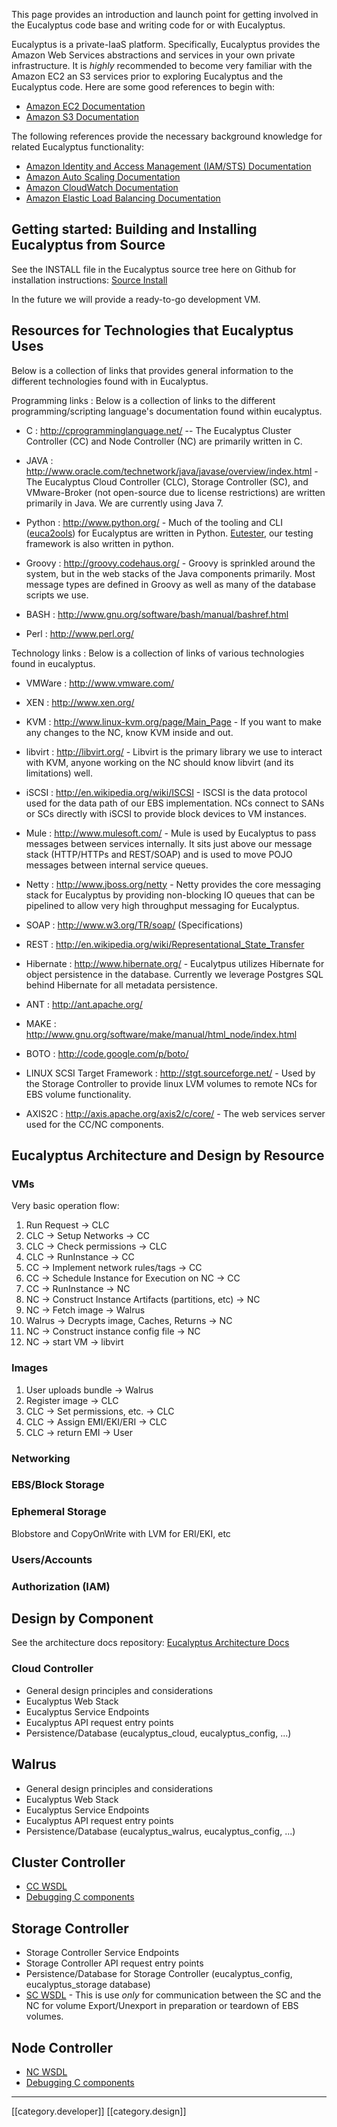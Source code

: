 This page provides an introduction and launch point for getting involved in the Eucalyptus code base and writing code for or with Eucalyptus.

Eucalyptus is a private-IaaS platform. Specifically, Eucalyptus provides the Amazon Web Services abstractions and services in your own private infrastructure. It is *highly* recommended to become very familiar with the Amazon EC2 an S3 services prior to exploring Eucalyptus and the Eucalyptus code. Here are some good references to begin with:

* [Amazon EC2 Documentation](http://aws.amazon.com/documentation/ec2/)
* [Amazon S3 Documentation](http://aws.amazon.com/documentation/s3/)

The following references provide the necessary background knowledge for related Eucalyptus functionality: 

* [Amazon Identity and Access Management (IAM/STS) Documentation](http://aws.amazon.com/documentation/iam/)
* [Amazon Auto Scaling Documentation](http://aws.amazon.com/documentation/autoscaling/)
* [Amazon CloudWatch Documentation](http://aws.amazon.com/documentation/cloudwatch/)
* [Amazon Elastic Load Balancing Documentation](http://aws.amazon.com/documentation/elasticloadbalancing/)

## Getting started: Building and Installing Eucalyptus from Source
See the INSTALL file in the Eucalyptus source tree here on Github for installation instructions: [Source Install](https://github.com/eucalyptus/eucalyptus/blob/master/INSTALL)

In the future we will provide a ready-to-go development VM.

## Resources for Technologies that Eucalyptus Uses
Below is a collection of links that provides general information to the different technologies found with in Eucalyptus.
  
Programming links : Below is a collection of links to the different programming/scripting language's documentation found within eucalyptus.  

  * C : http://cprogramminglanguage.net/ -- The Eucalyptus Cluster Controller (CC) and Node Controller (NC) are primarily written in C.
 
  * JAVA : http://www.oracle.com/technetwork/java/javase/overview/index.html - The Eucalyptus Cloud Controller (CLC), Storage Controller (SC), and VMware-Broker (not open-source due to license restrictions) are written primarily in Java. We are currently using Java 7.

  * Python : http://www.python.org/ - Much of the tooling and CLI ([euca2ools](https://github.com/eucalyptus/euca2ools)) for Eucalyptus are written in Python. [Eutester](https://github.com/eucalyptus/eutester), our testing framework is also written in python.

  * Groovy : http://groovy.codehaus.org/ - Groovy is sprinkled around the system, but in the web stacks of the Java components primarily. Most message types are defined in Groovy as well as many of the database scripts we use.

  * BASH : http://www.gnu.org/software/bash/manual/bashref.html
 
  * Perl : http://www.perl.org/


Technology links : Below is a collection of links of various technologies found in eucalyptus.

  * VMWare : http://www.vmware.com/
 
  * XEN : http://www.xen.org/
 
  * KVM : http://www.linux-kvm.org/page/Main_Page - If you want to make any changes to the NC, know KVM inside and out.
 
  * libvirt : http://libvirt.org/ - Libvirt is the primary library we use to interact with KVM, anyone working on the NC should know libvirt (and its limitations) well.
  
  * iSCSI : http://en.wikipedia.org/wiki/ISCSI - ISCSI is the data protocol used for the data path of our EBS implementation. NCs connect to SANs or SCs directly with iSCSI to provide block devices to VM instances.
 
  * Mule : http://www.mulesoft.com/ - Mule is used by Eucalyptus to pass messages between services internally. It sits just above our message stack (HTTP/HTTPs and REST/SOAP) and is used to move POJO messages between internal service queues.
 
  * Netty : http://www.jboss.org/netty - Netty provides the core messaging stack for Eucalyptus by providing non-blocking IO queues that can be pipelined to allow very high throughput messaging for Eucalyptus.
 
  * SOAP : http://www.w3.org/TR/soap/ (Specifications)
 
  * REST : http://en.wikipedia.org/wiki/Representational_State_Transfer
 
  * Hibernate : http://www.hibernate.org/ - Eucalytpus utilizes Hibernate for object persistence in the database. Currently we leverage Postgres SQL behind Hibernate for all metadata persistence.
 
  * ANT : http://ant.apache.org/
 
  * MAKE : http://www.gnu.org/software/make/manual/html_node/index.html
  
  * BOTO : http://code.google.com/p/boto/
  
  * LINUX SCSI Target Framework : http://stgt.sourceforge.net/ - Used by the Storage Controller to provide linux LVM volumes to remote NCs for EBS volume functionality.

  * AXIS2C : http://axis.apache.org/axis2/c/core/ - The web services server used for the CC/NC components.

## Eucalyptus Architecture and Design by Resource
### VMs
Very basic operation flow:

1. Run Request -> CLC
2. CLC -> Setup Networks -> CC
3. CLC -> Check permissions -> CLC
4. CLC -> RunInstance -> CC
5. CC -> Implement network rules/tags -> CC
6. CC -> Schedule Instance for Execution on NC -> CC
7. CC -> RunInstance -> NC
8. NC -> Construct Instance Artifacts (partitions, etc) -> NC
9. NC -> Fetch image -> Walrus
10. Walrus -> Decrypts image, Caches, Returns -> NC
11. NC -> Construct instance config file -> NC
12. NC -> start VM -> libvirt

### Images
1. User uploads bundle -> Walrus
2. Register image -> CLC
3. CLC -> Set permissions, etc. -> CLC
4. CLC -> Assign EMI/EKI/ERI -> CLC
5. CLC -> return EMI -> User

### Networking

### EBS/Block Storage

### Ephemeral Storage
Blobstore and CopyOnWrite with LVM for ERI/EKI, etc

### Users/Accounts

### Authorization (IAM)

## Design by Component
See the architecture docs repository: [Eucalyptus Architecture Docs](http://github.com/eucalyptus/architecture-docs)

### Cloud Controller
* General design principles and considerations
* Eucalyptus Web Stack
* Eucalyptus Service Endpoints
* Eucalyptus API request entry points
* Persistence/Database (eucalyptus_cloud, eucalyptus_config, ...)

## Walrus
* General design principles and considerations
* Eucalyptus Web Stack
* Eucalyptus Service Endpoints
* Eucalyptus API request entry points
* Persistence/Database (eucalyptus_walrus, eucalyptus_config, ...)

## Cluster Controller
* [CC WSDL](https://github.com/eucalyptus/eucalyptus/blob/master/wsdl/eucalyptus_cc.wsdl)
* [Debugging C components](Debugging-Eucalyptus-C-language-components)

## Storage Controller
* Storage Controller Service Endpoints
* Storage Controller API request entry points
* Persistence/Database for Storage Controller (eucalyptus_config, eucalyptus_storage database)
* [SC WSDL](https://github.com/eucalyptus/eucalyptus/blob/master/wsdl/eucalyptus_sc.wsdl) - This is use *only* for communication between the SC and the NC for volume Export/Unexport in preparation or teardown of EBS volumes.

## Node Controller
* [NC WSDL](https://github.com/eucalyptus/eucalyptus/blob/master/wsdl/eucalyptus_nc.wsdl)
* [Debugging C components](Debugging-Eucalyptus-C-language-components)


*****

[[category.developer]]
[[category.design]]